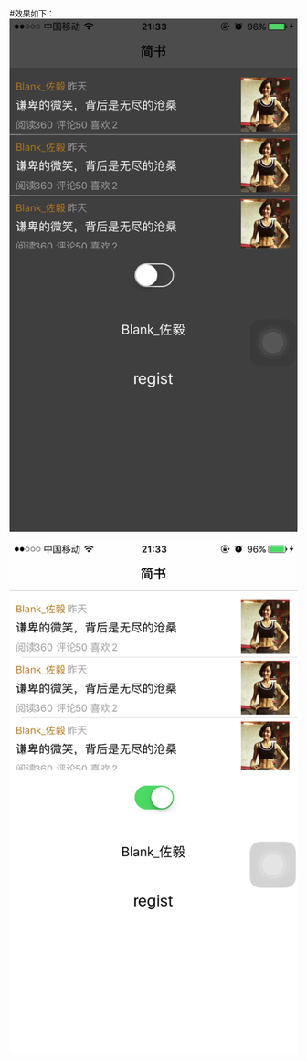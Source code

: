 #效果如下：
![image](https://github.com/summerHearts/skinPeelerDesign/blob/master/RACSignal/ScreenShot/1C57C4BE09BFA2DCCBB00805F01813DB.png)
  
![image](https://github.com/summerHearts/skinPeelerDesign/blob/master/RACSignal/ScreenShot/94A42FA74FE6C50BC9F763E4E12A5C1F.png)
